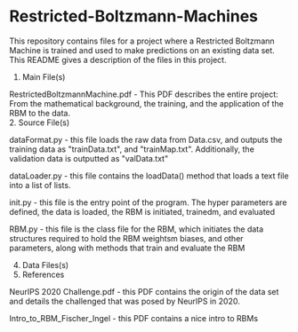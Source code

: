 # Restricted-Boltzmann-Machines
This repository contains files for a project where a Restricted Boltzmann Machine is trained and used to make predictions on an existing data set.
This README gives a description of the files in this project.

1. Main File(s) <br />

  RestrictedBoltzmannMachine.pdf - This PDF describes the entire project: From the mathematical background, the training, and the application of the RBM to the       data.<br />
2. Source File(s) <br />

  dataFormat.py - this file loads the raw data from Data.csv, and outputs the training data as "trainData.txt", and "trainMap.txt". Additionally, the validation       data is outputted as "valData.txt" <br />
  
  dataLoader.py - this file contains the loadData() method that loads a text file into a list of lists. <br />
  
  init.py - this file is the entry point of the program. The hyper parameters are defined, the data is loaded, the RBM is initiated, trainedm, and evaluated <br />
  
  RBM.py - this file is the class file for the RBM, which initiates the data structures required to hold the RBM weightsm biases, and other parameters, along with     methods that train and evaluate the RBM

4. Data Files(s)
5. References<br />

  NeurIPS 2020 Challenge.pdf - this PDF contains the origin of the data set and details the challenged that was posed by NeurIPS in 2020.<br />
  
  Intro_to_RBM_Fischer_Ingel - this PDF contains a nice intro to RBMs<br />
